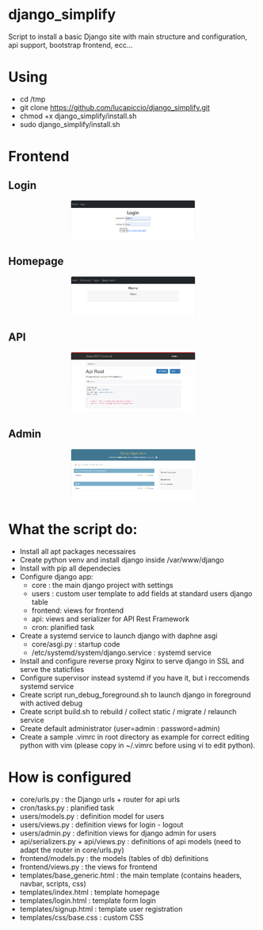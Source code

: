 # django_simplify
Script to install a basic Django site with main structure and configuration, api support, bootstrap frontend, ecc...

# Using
- cd /tmp
- git clone https://github.com/lucapiccio/django_simplify.git
- chmod +x django_simplify/install.sh
- sudo django_simplify/install.sh

# Frontend
## Login
<p style="text-align: center">
  <img src="https://github.com/lucapiccio/django_simplify/blob/9d35e93144af5c8c9987a4941fbdb804104f7f5f/img/login.png" style="width: 50%; " />
</p>

## Homepage
<p style="text-align: center">
  <img src="https://github.com/lucapiccio/django_simplify/blob/2fde72fe6df93a53ceb98ff34b7da7d00e903de1/img/home.png" style="width: 50%; " />
</p>

## API
<p style="text-align: center">
  <img src="https://github.com/lucapiccio/django_simplify/blob/2fde72fe6df93a53ceb98ff34b7da7d00e903de1/img/api.png" style="width: 50%; " />
</p>

## Admin
<p style="text-align: center">
  <img src="https://github.com/lucapiccio/django_simplify/blob/2fde72fe6df93a53ceb98ff34b7da7d00e903de1/img/admin.png" style="width: 50%; " />
</p>

# What the script do:
- Install all apt packages necessaires
- Create python venv and install django inside /var/www/django
- Install with pip all dependecies
- Configure django app:
  - core : the main django project with settings
  - users : custom user template to add fields at standard users django table
  - frontend: views for frontend
  - api: views and serializer for API Rest Framework
  - cron: planified task
- Create a systemd service to launch django with daphne asgi
  - core/asgi.py : startup code
  - /etc/systemd/system/django.service : systemd service
- Install and configure reverse proxy Nginx to serve django in SSL and serve the staticfiles
- Configure supervisor instead systemd if you have it, but i reccomends systemd service
- Create script run_debug_foreground.sh to launch django in foreground with actived debug
- Create script build.sh to rebuild / collect static / migrate / relaunch service
- Create default administrator (user=admin : password=admin)
- Create a sample .vimrc in root directory as example for correct editing python with vim (please copy in ~/.vimrc before using vi to edit python).

# How is configured
- core/urls.py : the Django urls + router for api urls
- cron/tasks.py : planified task
- users/models.py : definition model for users
- users/views.py : definition views for login - logout
- users/admin.py : definition views for django admin for users
- api/serializers.py + api/views.py : definitions of api models (need to adapt the router in core/urls.py)
- frontend/models.py : the models (tables of db) definitions
- frontend/views.py : the views for frontend
- templates/base_generic.html : the main template (contains headers, navbar, scripts, css)
- templates/index.html : template homepage 
- templates/login.html : template form login
- templates/signup.html : template user registration
- templates/css/base.css : custom CSS
